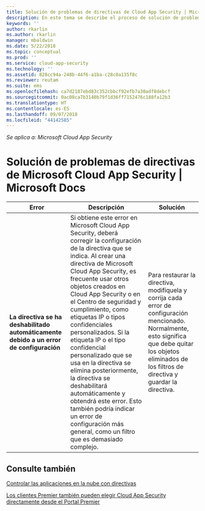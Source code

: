 ```yaml
---
title: Solución de problemas de directivas de Cloud App Security | Microsoft Docs
description: En este tema se describe el proceso de solución de problemas de creación de directivas en Cloud App Security.
keywords: ''
author: rkarlin
ms.author: rkarlin
manager: mbaldwin
ms.date: 5/22/2018
ms.topic: conceptual
ms.prod: ''
ms.service: cloud-app-security
ms.technology: ''
ms.assetid: 828cc94a-248b-44f6-a1ba-c28c0a135f8c
ms.reviewer: reutam
ms.suite: ems
ms.openlocfilehash: ca7d2187ebd83c352cbbcf92efb7a30adf8debcf
ms.sourcegitcommit: 0ac08ca7b3140b79f1d36ff7152476c188fa12b3
ms.translationtype: HT
ms.contentlocale: es-ES
ms.lasthandoff: 09/07/2018
ms.locfileid: "44142585"
---
```

*Se aplica a: Microsoft Cloud App Security*


# <a name="troubleshooting-microsoft-cloud-app-security-policies"></a>Solución de problemas de directivas de Microsoft Cloud App Security | Microsoft Docs

|Error|Descripción|Solución|
|----|----|----|
| **La directiva <policy name> se ha deshabilitado automáticamente debido a un error de configuración**|Si obtiene este error en Microsoft Cloud App Security, deberá corregir la configuración de la directiva que se indica. Al crear una directiva de Microsoft Cloud App Security, es frecuente usar otros objetos creados en Cloud App Security o en el Centro de seguridad y cumplimiento, como etiquetas IP o tipos confidenciales personalizados. Si la etiqueta IP o el tipo confidencial personalizado que se usa en la directiva se elimina posteriormente, la directiva se deshabilitará automáticamente y obtendrá este error. Esto también podría indicar un error de configuración más general, como un filtro que es demasiado complejo. |Para restaurar la directiva, modifíquela y corrija cada error de configuración mencionado. Normalmente, esto significa que debe quitar los objetos eliminados de los filtros de directiva y guardar la directiva.|



## <a name="see-also"></a>Consulte también
[Controlar las aplicaciones en la nube con directivas](control-cloud-apps-with-policies.md)

[Los clientes Premier también pueden elegir Cloud App Security directamente desde el Portal Premier](https://premier.microsoft.com/)

